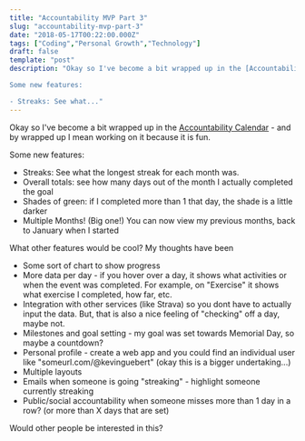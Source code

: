 ```yaml
---
title: "Accountability MVP Part 3"
slug: "accountability-mvp-part-3"
date: "2018-05-17T00:22:00.000Z"
tags: ["Coding","Personal Growth","Technology"]
draft: false
template: "post"
description: "Okay so I've become a bit wrapped up in the [Accountability Calendar](/accountability-calendar/) - and by wrapped up I mean working on it because it is fun.

Some new features:

- Streaks: See what..."
---
```


Okay so I've become a bit wrapped up in the [Accountability Calendar](/accountability-calendar/) - and by wrapped up I mean working on it because it is fun.

Some new features:

- Streaks: See what the longest streak for each month was.
- Overall totals: see how many days out of the month I actually completed the goal
- Shades of green: if I completed more than 1 that day, the shade is a little darker
- Multiple Months! (Big one!) You can now view my previous months, back to January when I started

What other features would be cool? My thoughts have been

- Some sort of chart to show progress
- More data per day - if you hover over a day, it shows what activities or when the event was completed. For example, on "Exercise" it shows what exercise I completed, how far, etc.
- Integration with other services (like Strava) so you dont have to actually input the data. But, that is also a nice feeling of "checking" off a day, maybe not.
- Milestones and goal setting - my goal was set towards Memorial Day, so maybe a countdown?
- Personal profile - create a web app and you could find an individual user like "someurl.com/@kevinguebert" (okay this is a bigger undertaking...)
- Multiple layouts
- Emails when someone is going "streaking" - highlight someone currently streaking
- Public/social accountability when someone misses more than 1 day in a row? (or more than X days that are set)

Would other people be interested in this?
